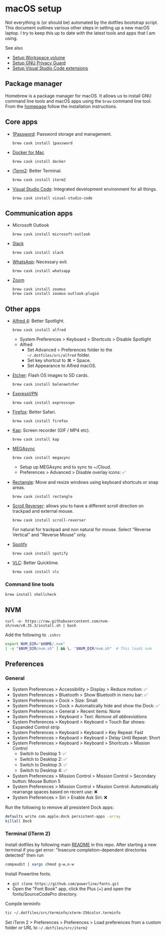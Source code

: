 # macOS setup

Not everything is (or should be) automated by the dotfiles bootstrap script.
This document outlines various other steps in setting up a new macOS laptop. I
try to keep this up to date with the latest tools and apps that I am using.

See also

- [Setup Workspace volume](workspace.md)
- [Setup GNU Privacy Guard](../gnupg.md)
- [Setup Visual Studio Code extensions](../vscode.md)

## Package manager

Homebrew is a package manager for macOS. It allows us to install GNU command
line tools and macOS apps using the `brew` command line tool. From the
[homepage](https://brew.sh) follow the installation instructions.

## Core apps

- [1Password](https://1password.com/downloads/mac): Password storage and
  management.
  ```
  brew cask install 1password
  ```

- [Docker for
  Mac](https://hub.docker.com/editions/community/docker-ce-desktop-mac)
  ```
  brew cask install docker
  ```

- [iTerm2](https://iterm2.com): Better Terminal.
  ```
  brew cask install iterm2
  ```

- [Visual Studio Code](https://code.visualstudio.com): Integrated development
  environment for all things.
  ```
  brew cask install visual-studio-code
  ```

## Communication apps

- Microsoft Outlook
  ```
  brew cask install microsoft-outlook
  ```

- [Slack](https://slack.com/intl/en-za/downloads/mac)
  ```
  brew cask install slack
  ```

- [WhatsApp](https://www.whatsapp.com/): Necessary evil.
  ```
  brew cask install whatsapp
  ```

- [Zoom](https://www.zoom.us/)
  ```
  brew cask install zoomus
  brew cask install zoomus-outlook-plugin
  ```

## Other apps

- [Alfred 4](http://alfredapp.com/): Better Spotlight.
  ```
  brew cask install alfred
  ```
  - System Preferences > Keyboard > Shortcuts > Disable Spotlight
  - Alfred
    - Set Advanced > Preferences folder to the `~/.dotfiles/src/alfred` folder.
    - Set key shortcut to ⌘ + Space.
    - Set Appearance to Alfred macOS.

- [Etcher](https://www.balena.io/etcher/): Flash OS images to SD cards.
  ```
  brew cask install balenaetcher
  ```

- [ExpressVPN](https://www.expressvpn.com/)
  ```
  brew cask install expressvpn
  ```

- [Firefox](https://www.mozilla.org/en-ZA/firefox/new/): Better Safari.
  ```
  brew cask install firefox
  ```

- [Kap](https://getkap.co/): Screen recorder (GIF / MP4 etc).
  ```
  brew cask install kap
  ```

- [MEGAsync](https://mega.nz/)
  ```
  brew cask install megasync
  ```
  - Setup up MEGAsync and to sync to ~/Cloud.
  - Preferences > Advanced > Disable overlay icons: ✅

- [Rectangle](https://rectangleapp.com/): Move and resize windows using keyboard
  shortcuts or snap areas.
  ```
  brew cask install rectangle
  ```

- [Scroll Reverser](https://pilotmoon.com/scrollreverser/): allows you to have a
  different scroll direction on trackpad and external mouse.
  ```
  brew cask install scroll-reverser
  ```
  For natural for trackpad and non natural for mouse. Select "Reverse Vertical"
  and "Reverse Mouse" only.

- [Spotify](https://www.spotify.com/za/download/mac/)
  ```
  brew cask install spotify
  ```

- [VLC](https://www.videolan.org/index.html): Better Quicktime.
  ```
  brew cask install vlc
  ```

### Command line tools

```
brew install shellcheck
```

## NVM

```
curl -o- https://raw.githubusercontent.com/nvm-sh/nvm/v0.35.3/install.sh | bash
```

Add the following to `.zshrc`

```sh
export NVM_DIR="$HOME/.nvm"
[ -s "$NVM_DIR/nvm.sh" ] && \. "$NVM_DIR/nvm.sh"  # This loads nvm
```

## Preferences

### General

- System Preferences > Accessibility > Display > Reduce motion: ✅
- System Preferences > Bluetooth > Show Bluetooth in menu bar: ✅
- System Preferences > Dock > Size: Small
- System Preferences > Dock > Automatically hide and show the Dock: ✅
- System Preferences > General > Recent items: None
- System Preferences > Keyboard > Text: *Remove all abbreviations*
- System Preferences > Keyboard > Keyboard > Touch Bar shows: Expanded Control strip
- System Preferences > Keyboard > Keyboard > Key Repeat: Fast
- System Preferences > Keyboard > Keyboard > Delay Until Repeat: Short
- System Preferences > Keyboard > Keyboard > Shortcuts > Mission Control
  - Switch to Desktop 1: ✅
  - Switch to Desktop 2: ✅
  - Switch to Desktop 3: ✅
  - Switch to Desktop 4: ✅
- System Preferences > Mission Control > Mission Control > Secondary button:
  Mouse Button 5
- System Preferences > Mission Control > Mission Control: Automatically
  rearrange spaces based on recent use: ❌
- System Preferences > Siri > Enable Ask Siri: ❌

Run the following to remove all presistent Dock apps:

```sh
defaults write com.apple.dock persistent-apps -array
killall Dock
```

### Terminal (iTerm 2)

Install dotfiles by following main [README](../../README.md) in this repo. After
starting a new terminal if you get error: "Insecure completion-dependent
directories detected" then run
```sh
compaudit | xargs chmod g-w,o-w
```

Install Powerline fonts.

- `git clone https://github.com/powerline/fonts.git`
- Open the "Font Book" app, click the Plus (+) and open the fonts/SourceCodePro
  directory.

Compile terminfo
```sh
tic ~/.dotfiles/src/terminfo/xterm-256color.terminfo
```

Set iTerm 2 > Preferences > Preferences > Load preferences from a custom folder
  or URL to `~/.dotfiles/src/iterm2`
